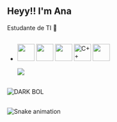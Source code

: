 ##          Heyy!! I'm Ana

 Estudante de TI 💋	
- ##
  
  
  <img src="https://lh5.googleusercontent.com/-uREiNwXRv0g/UGVmpw4wkOI/AAAAAAAAFhA/opLIzoWqv7U/s288/HTML5_SF.png" width="40px" height="40px">
  <img src="https://cdn.jsdelivr.net/gh/devicons/devicon/icons/linux/linux-original.svg" width="40" height="40"/>
  <img src="https://www.techbaz.org/Course/img/c-logo.png" width="40px" height="40px">
  <img src="https://raw.githubusercontent.com/isocpp/logos/master/cpp_logo.png" alt="C++ Logo" width="40" height="40" />
  <img src="https://cdn4.iconfinder.com/data/icons/iconsimple-logotypes/512/github-512.png" height="40px" width="40px">


  <a href="https://www.instagram.com/anyochner/" target="_blank"><img src="https://img.shields.io/badge/-Instagram-%23E4405F?style=for-the-badge&logo=instagram&logoColor=white" target="_blank"></a>

##

![DARK BOL](https://i.gifer.com/82em.gif)


##

  ![Snake animation](https://github.com/danielbped/danielbped/blob/output/github-contribution-grid-snake.svg)
